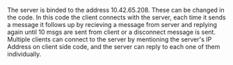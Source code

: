 The server is binded to the address 10.42.65.208. These can be changed in the code.
In this code the client connects with the server, each time it sends a message it follows up by recieving a message from server and replying again until 10 msgs are sent from client or a disconnect message is sent.
Multiple clients can connect to the server by mentioning the server's IP Address on client side code, and the server can reply to each one of them individually.
